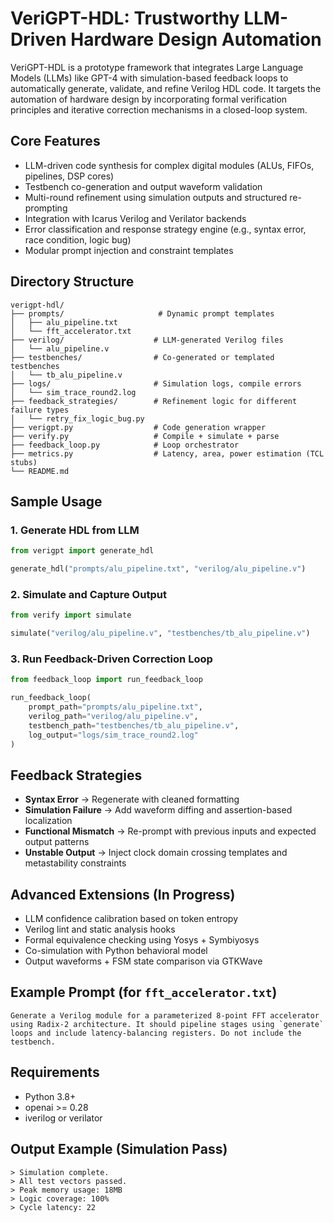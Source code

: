 # VeriGPT-HDL: Trustworthy LLM-Driven Hardware Design Automation

VeriGPT-HDL is a prototype framework that integrates Large Language Models (LLMs) like GPT-4 with simulation-based feedback loops to automatically generate, validate, and refine Verilog HDL code. It targets the automation of hardware design by incorporating formal verification principles and iterative correction mechanisms in a closed-loop system.

## Core Features
- LLM-driven code synthesis for complex digital modules (ALUs, FIFOs, pipelines, DSP cores)
- Testbench co-generation and output waveform validation
- Multi-round refinement using simulation outputs and structured re-prompting
- Integration with Icarus Verilog and Verilator backends
- Error classification and response strategy engine (e.g., syntax error, race condition, logic bug)
- Modular prompt injection and constraint templates

## Directory Structure
```
verigpt-hdl/
├── prompts/                     # Dynamic prompt templates
│   ├── alu_pipeline.txt
│   └── fft_accelerator.txt
├── verilog/                    # LLM-generated Verilog files
│   └── alu_pipeline.v
├── testbenches/                # Co-generated or templated testbenches
│   └── tb_alu_pipeline.v
├── logs/                       # Simulation logs, compile errors
│   └── sim_trace_round2.log
├── feedback_strategies/        # Refinement logic for different failure types
│   └── retry_fix_logic_bug.py
├── verigpt.py                  # Code generation wrapper
├── verify.py                   # Compile + simulate + parse
├── feedback_loop.py            # Loop orchestrator
├── metrics.py                  # Latency, area, power estimation (TCL stubs)
└── README.md
```

## Sample Usage
### 1. Generate HDL from LLM
```python
from verigpt import generate_hdl

generate_hdl("prompts/alu_pipeline.txt", "verilog/alu_pipeline.v")
```

### 2. Simulate and Capture Output
```python
from verify import simulate

simulate("verilog/alu_pipeline.v", "testbenches/tb_alu_pipeline.v")
```

### 3. Run Feedback-Driven Correction Loop
```python
from feedback_loop import run_feedback_loop

run_feedback_loop(
    prompt_path="prompts/alu_pipeline.txt",
    verilog_path="verilog/alu_pipeline.v",
    testbench_path="testbenches/tb_alu_pipeline.v",
    log_output="logs/sim_trace_round2.log"
)
```

## Feedback Strategies
- **Syntax Error** → Regenerate with cleaned formatting
- **Simulation Failure** → Add waveform diffing and assertion-based localization
- **Functional Mismatch** → Re-prompt with previous inputs and expected output patterns
- **Unstable Output** → Inject clock domain crossing templates and metastability constraints

## Advanced Extensions (In Progress)
- LLM confidence calibration based on token entropy
- Verilog lint and static analysis hooks
- Formal equivalence checking using Yosys + Symbiyosys
- Co-simulation with Python behavioral model
- Output waveforms + FSM state comparison via GTKWave

## Example Prompt (for `fft_accelerator.txt`)
```
Generate a Verilog module for a parameterized 8-point FFT accelerator using Radix-2 architecture. It should pipeline stages using `generate` loops and include latency-balancing registers. Do not include the testbench.
```

## Requirements
- Python 3.8+
- openai >= 0.28
- iverilog or verilator

## Output Example (Simulation Pass)
```
> Simulation complete.
> All test vectors passed.
> Peak memory usage: 18MB
> Logic coverage: 100%
> Cycle latency: 22
```
